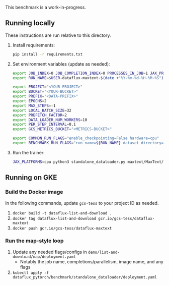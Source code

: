 This benchmark is a work-in-progress.

## Running locally

These instructions are run relative to this directory.

1.  Install requirements:
    ```sh
    pip install -r requirements.txt
    ```
2.  Set environment variables (update as needed):
    ```sh
    export JOB_INDEX=0 JOB_COMPLETION_INDEX=0 PROCESSES_IN_JOB=1 JAX_PROCESS_COUNT=1 JAX_COORDINATOR_ADDRESS=localhost
    export RUN_NAME=$USER-dataflux-maxtext-$(date +"%Y-%m-%d-%H-%M-%S")

    export PROJECT="<YOUR-PROJECT>"
    export BUCKET="<YOUR-BUCKET>"
    export PREFIX="<DATA-PREFIX>"
    export EPOCHS=2
    export MAX_STEPS=-1
    export LOCAL_BATCH_SIZE=32
    export PREFETCH_FACTOR=2
    export DATA_LOADER_NUM_WORKERS=10
    export PER_STEP_INTERVAL=0.1
    export GCS_METRICS_BUCKET="<METRICS-BUCKET>"

    export COMMON_RUN_FLAGS="enable_checkpointing=False hardware=cpu"
    export BENCHMARK_RUN_FLAGS="run_name=${RUN_NAME} dataset_directory=${DATASET_DIRECTORY} epochs=${EPOCHS} max_steps=${MAX_STEPS} local_batch_size=${LOCAL_BATCH_SIZE} prefetch_factor=${PREFETCH_FACTOR} data_loader_num_workers=${DATA_LOADER_NUM_WORKERS} per_step_interval=${PER_STEP_INTERVAL} gcs_metrics_bucket=${GCS_METRICS_BUCKET}"                  
    ```
3.  Run the trainer:
    ```sh
    JAX_PLATFORMS=cpu python3 standalone_dataloader.py maxtext/MaxText/configs/base.yml ${BENCHMARK_RUN_FLAGS} ${COMMON_RUN_FLAGS}
    ```

## Running on GKE

### Build the Docker image

In the following commands, update `gcs-tess` to your project ID as needed.

1. `docker build -t dataflux-list-and-download .`
2. `docker tag dataflux-list-and-download gcr.io/gcs-tess/dataflux-maxtext`
3. `docker push gcr.io/gcs-tess/dataflux-maxtext`

### Run the map-style loop

1. Update any needed flags/configs in `demo/list-and-download/map/deployment.yaml`
    * Notably the job name, completions/parallelism, image name, and any flags
2. `kubectl apply -f dataflux_pytorch/benchmark/standalone_dataloader/deployment.yaml`
